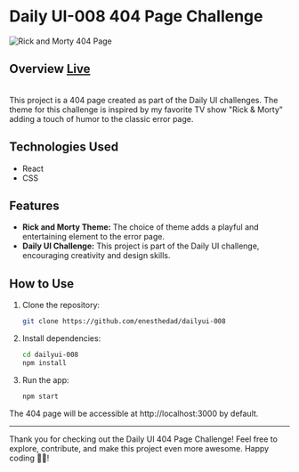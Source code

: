# Daily UI-008 404 Page Challenge

![Rick and Morty 404 Page](https://pbs.twimg.com/media/GDee2TvWcAAQa-L?format=jpg&name=large)

## Overview [Live](https://fancy-hamster-1bd646.netlify.app/)
<br/>
This project is a 404 page created as part of the Daily UI challenges. The theme for this challenge is inspired by my favorite TV show "Rick & Morty" adding a touch of humor to the classic error page.

## Technologies Used

- React
- CSS

## Features

- **Rick and Morty Theme:** The choice of theme adds a playful and entertaining element to the error page.
- **Daily UI Challenge:** This project is part of the Daily UI challenge, encouraging creativity and design skills.

## How to Use

1. Clone the repository:

   ```bash
   git clone https://github.com/enesthedad/dailyui-008
2. Install dependencies:
   ```bash
   cd dailyui-008
   npm install
3. Run the app:
   ```bash
   npm start

The 404 page will be accessible at http://localhost:3000 by default.




---

Thank you for checking out the Daily UI 404 Page Challenge! Feel free to explore, contribute, and make this project even more awesome. Happy coding ✌🏻!

